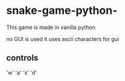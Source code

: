 # snake-game-python-
This game is made in vanilla python

no GUI is used
it uses ascii characters for gui

## controls
'w' 'a' 's' 'd'